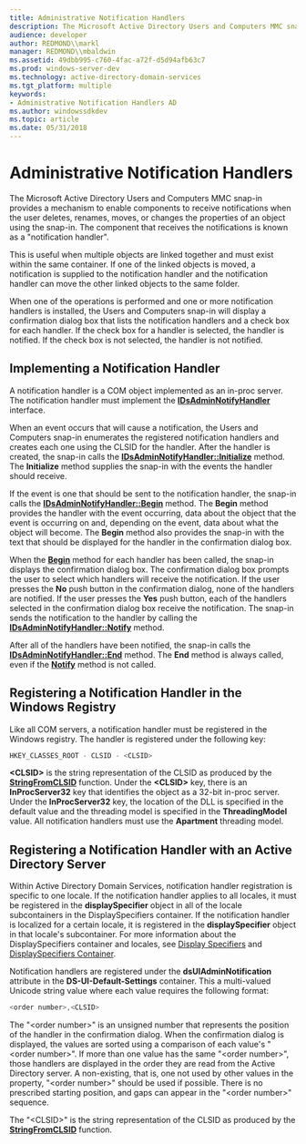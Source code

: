 ```yaml
---
title: Administrative Notification Handlers
description: The Microsoft Active Directory Users and Computers MMC snap-in provides a mechanism to enable components to receive notifications when the user deletes, renames, moves, or changes the properties of an object using the snap-in.
audience: developer
author: REDMOND\\markl
manager: REDMOND\\mbaldwin
ms.assetid: 49dbb995-c760-4fac-a72f-d5d94afb63c7
ms.prod: windows-server-dev
ms.technology: active-directory-domain-services
ms.tgt_platform: multiple
keywords:
- Administrative Notification Handlers AD
ms.author: windowssdkdev
ms.topic: article
ms.date: 05/31/2018
---
```


# Administrative Notification Handlers

The Microsoft Active Directory Users and Computers MMC snap-in provides a mechanism to enable components to receive notifications when the user deletes, renames, moves, or changes the properties of an object using the snap-in. The component that receives the notifications is known as a "notification handler".

This is useful when multiple objects are linked together and must exist within the same container. If one of the linked objects is moved, a notification is supplied to the notification handler and the notification handler can move the other linked objects to the same folder.

When one of the operations is performed and one or more notification handlers is installed, the Users and Computers snap-in will display a confirmation dialog box that lists the notification handlers and a check box for each handler. If the check box for a handler is selected, the handler is notified. If the check box is not selected, the handler is not notified.

## Implementing a Notification Handler

A notification handler is a COM object implemented as an in-proc server. The notification handler must implement the [**IDsAdminNotifyHandler**](/windows/desktop/api/DSAdmin/nn-dsadmin-idsadminnotifyhandler) interface.

When an event occurs that will cause a notification, the Users and Computers snap-in enumerates the registered notification handlers and creates each one using the CLSID for the handler. After the handler is created, the snap-in calls the [**IDsAdminNotifyHandler::Initialize**](/windows/desktop/api/DSAdmin/nf-dsadmin-idsadminnotifyhandler-initialize) method. The **Initialize** method supplies the snap-in with the events the handler should receive.

If the event is one that should be sent to the notification handler, the snap-in calls the [**IDsAdminNotifyHandler::Begin**](/windows/desktop/api/DSAdmin/nf-dsadmin-idsadminnotifyhandler-begin) method. The **Begin** method provides the handler with the event occurring, data about the object that the event is occurring on and, depending on the event, data about what the object will become. The **Begin** method also provides the snap-in with the text that should be displayed for the handler in the confirmation dialog box.

When the [**Begin**](/windows/desktop/api/DSAdmin/nf-dsadmin-idsadminnotifyhandler-begin) method for each handler has been called, the snap-in displays the confirmation dialog box. The confirmation dialog box prompts the user to select which handlers will receive the notification. If the user presses the **No** push button in the confirmation dialog, none of the handlers are notified. If the user presses the **Yes** push button, each of the handlers selected in the confirmation dialog box receive the notification. The snap-in sends the notification to the handler by calling the [**IDsAdminNotifyHandler::Notify**](/windows/desktop/api/DSAdmin/nf-dsadmin-idsadminnotifyhandler-notify) method.

After all of the handlers have been notified, the snap-in calls the [**IDsAdminNotifyHandler::End**](/windows/desktop/api/DSAdmin/nf-dsadmin-idsadminnotifyhandler-end) method. The **End** method is always called, even if the [**Notify**](/windows/desktop/api/DSAdmin/nf-dsadmin-idsadminnotifyhandler-notify) method is not called.

## Registering a Notification Handler in the Windows Registry

Like all COM servers, a notification handler must be registered in the Windows registry. The handler is registered under the following key:


```C++
HKEY_CLASSES_ROOT - CLSID - <CLSID>
```



**&lt;CLSID&gt;** is the string representation of the CLSID as produced by the [**StringFromCLSID**](https://msdn.microsoft.com/en-us/library/ms683917(v=VS.85).aspx) function. Under the **&lt;CLSID&gt;** key, there is an **InProcServer32** key that identifies the object as a 32-bit in-proc server. Under the **InProcServer32** key, the location of the DLL is specified in the default value and the threading model is specified in the **ThreadingModel** value. All notification handlers must use the **Apartment** threading model.

## Registering a Notification Handler with an Active Directory Server

Within Active Directory Domain Services, notification handler registration is specific to one locale. If the notification handler applies to all locales, it must be registered in the **displaySpecifier** object in all of the locale subcontainers in the DisplaySpecifiers container. If the notification handler is localized for a certain locale, it is registered in the **displaySpecifier** object in that locale's subcontainer. For more information about the DisplaySpecifiers container and locales, see [Display Specifiers](display-specifiers.md) and [DisplaySpecifiers Container](displayspecifiers-container.md).

Notification handlers are registered under the **dsUIAdminNotification** attribute in the **DS-UI-Default-Settings** container. This a multi-valued Unicode string value where each value requires the following format:


```C++
<order number>,<CLSID>
```



The "&lt;order number&gt;" is an unsigned number that represents the position of the handler in the confirmation dialog. When the confirmation dialog is displayed, the values are sorted using a comparison of each value's "&lt;order number&gt;". If more than one value has the same "&lt;order number&gt;", those handlers are displayed in the order they are read from the Active Directory server. A non-existing, that is, one not used by other values in the property, "&lt;order number&gt;" should be used if possible. There is no prescribed starting position, and gaps can appear in the "&lt;order number&gt;" sequence.

The "&lt;CLSID&gt;" is the string representation of the CLSID as produced by the [**StringFromCLSID**](https://msdn.microsoft.com/en-us/library/ms683917(v=VS.85).aspx) function.

 

 




